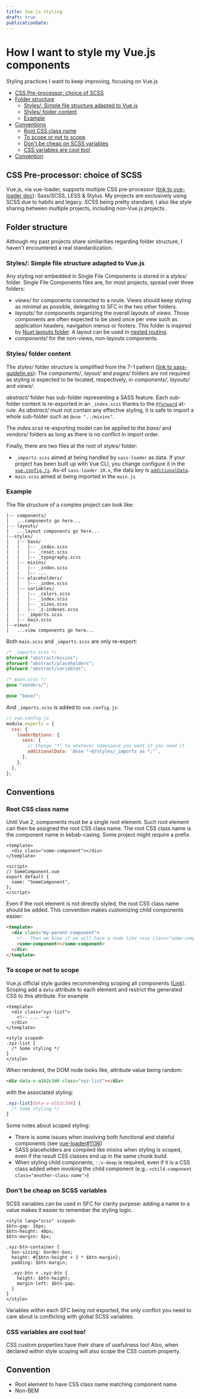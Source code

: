 ```yaml
---
title: Vue.js styling
draft: true
publicationDate:
---
```


# How I want to style my Vue.js components <!-- omit in toc -->

Styling practices I want to keep improving, focusing on Vue.js

- [CSS Pre-processor: choice of SCSS](#css-pre-processor-choice-of-scss)
- [Folder structure](#folder-structure)
  - [Styles/: Simple file structure adapted to Vue.js](#styles-simple-file-structure-adapted-to-vuejs)
  - [Styles/ folder content](#styles-folder-content)
  - [Example](#example)
- [Conventions](#conventions)
  - [Root CSS class name](#root-css-class-name)
  - [To scope or not to scope](#to-scope-or-not-to-scope)
  - [Don't be cheap on SCSS variables](#dont-be-cheap-on-scss-variables)
  - [CSS variables are cool too!](#css-variables-are-cool-too)
- [Convention](#convention)

## CSS Pre-processor: choice of SCSS

Vue.js, via vue-loader, supports multiple CSS pre-processor ([link to vue-loader doc](https://vue-loader.vuejs.org/guide/pre-processors.html)): Sass/SCSS, LESS & Stylus. My projects are exclusively using SCSS due to habits and legacy. SCSS being pretty standard, I also like style sharing between multiple projects, including non-Vue.js projects.

## Folder structure

Although my past projects share similarities regarding folder structure, I haven't encountered a real standardization.

### Styles/: Simple file structure adapted to Vue.js

Any styling not embedded in Single File Components is stored in a _styles/_ folder. Single File Components files are, for most projects, spread over three folders:

- _views/_ for components connected to a route. Views should keep styling as minimal as possible, delegating to SFC in the two other folders.
- _layouts/_ for components organizing the overall layouts of _views_. Those components are often expected to be used once per view such as application headers, navigation menus or footers. This folder is inspired by [Nuxt layouts folder](https://nuxtjs.org/docs/2.x/directory-structure/layouts). A layout can be used in [nested routing](https://router.vuejs.org/guide/essentials/nested-routes.html).
- _components/_ for the non-views, non-layouts components.

### Styles/ folder content

The _styles/_ folder structure is simplified from the 7-1 pattern ([link to sass-guidelin.es](https://sass-guidelin.es/#the-7-1-pattern)): The _components/_, _layout/_ and _pages/_ folders are not required as styling is expected to be located, respectively, in _components/_, _layouts/_ and _views/_.

_abstract/_ folder has sub-folder representing a SASS feature. Each sub-folder content is re-exported in an `_index.scss` thanks to the [`@forward`](https://sass-lang.com/documentation/at-rules/forward) at-rule. As _abstract/_ must not contain any effective styling, it is safe to import a whole sub-folder such as `@use "../mixins"`.

The _index.scss_ re-exporting model can be applied to the _base/_ and _vendors/_ folders as long as there is no conflict in import order.

Finally, there are two files at the root of _styles/_ folder:

- `_imports.scss` aimed at being handled by `sass-loader` as data. If your project has been built up with Vue CLI, you change configure it in the [`vue.config.js`](https://cli.vuejs.org/config/#css-loaderoptions). As-of `sass-loader 10.x`, the data key is [`additionalData`](https://webpack.js.org/loaders/sass-loader/#additionaldata).
- `main.scss` aimed at being imported in the `main.js`

### Example

The file structure of a complex project can look like:

```
|-- components/
|   ...components go here...
|-- layouts/
|   ...layout components go here...
|--styles/
|   |-- base/
|   |   |-- _index.scss
|   |   |-- _reset.scss
|   |   |-- _typography.scss
|   |-- mixins/
|   |   |-- _index.scss
|   |   |-- ...
|   |-- placeholders/
|   |   |-- _index.scss
|   |-- variables/
|   |   |-- _colors.scss
|   |   |-- _index.scss
|   |   |-- _sizes.scss
|   |   |-- _z-indexes.scss
|   |-- _imports.scss
|   |-- main.scss
|--views/
|   ...view components go here...
```

Both `main.scss` and `_imports.scss` are only re-export:

```css
/* _imports.scss */
@forward "abstract/mixins";
@forward "abstract/placeholders";
@forward "abstract/variables";

/* main.scss */
@use "venders/";

@use "base/";
```

And `_imports.scss` is added to `vue.config.js`:

```js
// vue.config.js
module.exports = {
  css: {
    loaderOptions: {
      sass: {
        // Change "*" to whatever namespace you want if you need it
        additionalData: `@use "~@/styles/_imports as *;"`,
      },
    },
  },
};
```

## Conventions

### Root CSS class name

Until Vue 2, components must be a single root element. Such root element can then be assigned the root CSS class name. The root CSS class name is the component name in kebab-casing. Some project might require a prefix.

```vue
<template>
  <div class="some-component"></div>
</template>

<script>
// SomeComponent.vue
export default {
  name: "SomeComponent",
};
</script>
```

Even if the root element is not directly styled, the root CSS class name should be added. This convention makes customizing child components easier:

```html
<template>
  <div class="my-parent-component">
    <!-- Then we know if we will have a node like <xxx class="some-component"> here -->
    <some-component></some-component>
  </div>
</template>
```

### To scope or not to scope

Vue.js official style guides recommending scoping all components ([Link](https://vuejs.org/v2/style-guide/#Component-style-scoping-essential)). Scoping add a `data` attribute to each element and restrict the generated CSS to this attribute. For example

```vue
<template>
  <div class="xyz-list">
    <!-- ... -->
  </div>
</template>

<style scoped>
.xyz-list {
  /* Some styling */
}
</style>
```

When rendered, the DOM node looks like, attribute value being random:

```html
<div data-v-a1b2c3d4 class="xyz-list"></div>
```

with the associated styling:

```css
.xyz-list[data-v-a1b2c3d4] {
  /* Some styling */
}
```

Some notes about scoped styling:

- There is some issues when involving both functional and stateful components (see [vue-loader#1136](https://github.com/vuejs/vue-loader/issues/1136))
- SASS placeholders are compiled like mixins when styling is scoped, even if the result CSS classes end up in the same chunk build.
- When styling child components, `::v-deep` is required, even if it is a CSS class added when invoking the child component (e.g.: `<child-component class="another-class-name">`)

### Don't be cheap on SCSS variables

SCSS variables can be used in SFC for clarity purpose: adding a name to a value makes it easier to remember the styling logic.

```vue
<style lang="scss" scoped>
$btn-gap: 16px;
$btn-height: 40px;
$btn-margin: 8px;

.xyz-btn-container {
  box-sizing: border-box;
  height: #{$btn-height + 2 * $btn-margin};
  padding: $btn-margin;

  .xyz-btn + .xyz-btn {
    height: $btn-height;
    margin-left: $btn-gap;
  }
}
</style>
```

Variables within each SFC being not exported, the only conflict you need to care about is conflicting with global SCSS variables.

### CSS variables are cool too!

CSS custom properties have their share of usefulness too! Also, when declared within style scoping will also scope the CSS custom property.

## Convention

- Root element to have CSS class name matching component name
- Non-BEM
